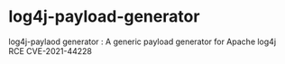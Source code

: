 # log4j-payload-generator
log4j-paylaod generator : A generic payload generator for Apache log4j RCE CVE-2021-44228
